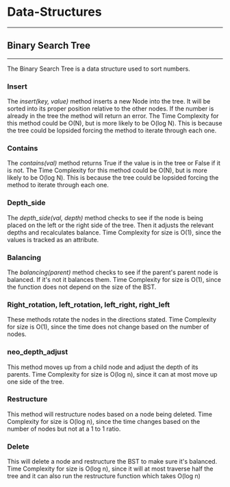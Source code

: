 # Data-Structures




------------------
## Binary Search Tree
-------------------
The Binary Search Tree is a data structure used to sort numbers.

### Insert
The *insert(key, value)* method inserts a new Node into the tree. It will be sorted into its proper position relative to the other nodes. If the number is already in the tree the method will return an error.
The Time Complexity for this method could be O(N), but is more likely to be O(log N). This is because the tree could be lopsided forcing the method to iterate through each one.

### Contains
The *contains(val)* method returns True if the value is in the tree or False if it is not.
The Time Complexity for this method could be O(N), but is more likely to be O(log N). This is because the tree could be lopsided forcing the method to iterate through each one.

### Depth_side
The *depth_side(val, depth)* method checks to see if the node is being placed on the left or the right side of the tree. Then it adjusts the relevant depths and recalculates balance.
Time Complexity for size is O(1), since the values is tracked as an attribute.

### Balancing
The *balancing(parent)* method checks to see if the parent's parent node is balanced. If it's not it balances them.
Time Complexity for size is O(1), since the function does not depend on the size of the BST.

### Right_rotation, left_rotation, left_right, right_left
These methods rotate the nodes in the directions stated.
Time Complexity for size is O(1), since the time does not change based on the number of nodes.

### neo_depth_adjust
This method moves up from a child node and adjust the depth of its parents.
Time Complexity for size is O(log n), since it can at most move up one side of the tree.

### Restructure
This method will restructure nodes based on a node being deleted.
Time Complexity for size is O(log n), since the time changes based on the number of nodes but not at a 1 to 1 ratio.

### Delete
This will delete a node and restructure the BST to make sure it's balanced.
Time Complexity for size is O(log n), since it will at most traverse half the tree and it can also run the restructure function which takes O(log n)

